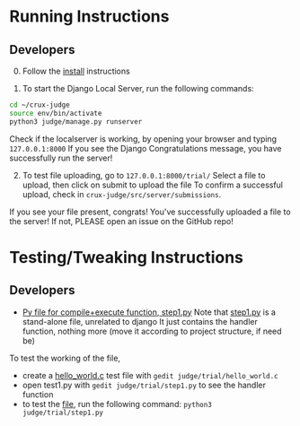 # Running Instructions

## Developers

0. Follow the [install](docs/install.md) instructions

1. To start the Django Local Server, run the following commands:

```bash
cd ~/crux-judge
source env/bin/activate
python3 judge/manage.py runserver
```

Check if the localserver is working, by opening your browser and typing `127.0.0.1:8000`
If you see the Django Congratulations message, you have successfully run the server!

2. To test file uploading, go to `127.0.0.1:8000/trial/`
Select a file to upload, then click on submit to upload the file
To confirm a successful upload, check in `crux-judge/src/server/submissions`.

If you see your file present, congrats! You've successfully uploaded a file to the server!
If not, PLEASE open an issue on the GitHub repo!

# Testing/Tweaking Instructions

## Developers

* [Py file for compile+execute function, step1.py](judge/trial/step1.py)
Note that [step1.py](judge/trial/step1.py) is a stand-alone file, unrelated to django
It just contains the handler function, nothing more (move it according to project structure, if need be)

To test the working of the file,
+ create a [hello_world.c](judge/trial/step1.py) test file with `gedit judge/trial/hello_world.c` 
+ open test1.py with `gedit judge/trial/step1.py` to see the handler function
+ to test the [file](judge/trial/step1.py), run the following command:
`python3 judge/trial/step1.py`

